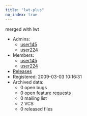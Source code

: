 ```yaml
---
title: "lwt-plus"
no_index: true
---
```


merged with lwt


* Admins:
  * [user145](/users/user145)
  * [user224](/users/user224)
* Members:
  * [user145](/users/user145)
  * [user224](/users/user224)
* [Releases](https://download.ocamlcore.org/lwt-plus)
* Registered: 2009-03-03 10:16:31
* Archived data:
  * 0 open bugs
  * 0 open feature requests
  * 0 mailing list
  * 2 VCS
  * 0 released files
